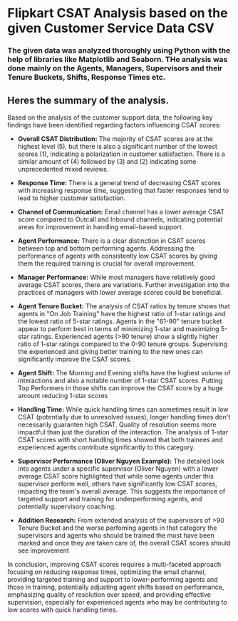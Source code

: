 # Flipkart CSAT Analysis based on the given Customer Service Data CSV

### The given data was analyzed thoroughly using Python with the help of libraries like Matplotlib and Seaborn. THe analysis was done mainly on the Agents, Managers, Supervisors and their Tenure Buckets, Shifts, Response Times etc.

## Heres the summary of the analysis.

Based on the analysis of the customer support data, the following key findings have been identified regarding factors influencing CSAT scores:

*   **Overall CSAT Distribution:** The majority of CSAT scores are at the highest level (5), but there is also a significant number of the lowest scores (1), indicating a polarization in customer satisfaction. There is a similar amount of (4) followed by (3) and (2) indicating some unprecedented mixed reviews.

*   **Response Time:** There is a general trend of decreasing CSAT scores with increasing response time, suggesting that faster responses tend to lead to higher customer satisfaction.

*   **Channel of Communication:** Email channel has a lower average CSAT score compared to Outcall and Inbound channels, indicating potential areas for improvement in handling email-based support.

*   **Agent Performance:** There is a clear distinction in CSAT scores between top and bottom performing agents. Addressing the performance of agents with consistently low CSAT scores by giving them the required training is crucial for overall improvement.

*   **Manager Performance:** While most managers have relatively good average CSAT scores, there are variations. Further investigation into the practices of managers with lower average scores could be beneficial.

*   **Agent Tenure Bucket:** The analysis of CSAT ratios by tenure shows that agents in "On Job Training" have the highest ratio of 1-star ratings and the lowest ratio of 5-star ratings. Agents in the "61-90" tenure bucket appear to perform best in terms of minimizing 1-star and maximizing 5-star ratings. Experienced agents (>90 tenure) show a slightly higher ratio of 1-star ratings compared to the 0-90 tenure groups. Supervising the experienced and giving better training to the new ones can significantly improve the CSAT scores.

*   **Agent Shift:** The Morning and Evening shifts have the highest volume of interactions and also a notable number of 1-star CSAT scores. Putting Top Performers in those shifts can improve the CSAT score by a huge amount reducing 1-star scores

*   **Handling Time:** While quick handling times can sometimes result in low CSAT (potentially due to unresolved issues), longer handling times don't necessarily guarantee high CSAT. Quality of resolution seems more impactful than just the duration of the interaction. The analysis of 1-star CSAT scores with short handling times showed that both trainees and experienced agents contribute significantly to this category.

*   **Supervisor Performance (Oliver Nguyen Example):** The detailed look into agents under a specific supervisor (Oliver Nguyen) with a lower average CSAT score highlighted that while some agents under this supervisor perform well, others have significantly low CSAT scores, impacting the team's overall average. This suggests the importance of targeted support and training for underperforming agents, and potentially supervisory coaching.


*   **Addition Research:** From extended analysis of the supervisors of >90 Tenure Bucket and the worse perfoming agents in that category the supervisors and agents who should be trained the most have been marked and once they are taken care of, the overall CSAT scores should see improvement

In conclusion, improving CSAT scores requires a multi-faceted approach focusing on reducing response times, optimizing the email channel, providing targeted training and support to lower-performing agents and those in training, potentially adjusting agent shifts based on performance, emphasizing quality of resolution over speed, and providing effective supervision, especially for experienced agents who may be contributing to low scores with quick handling times.
